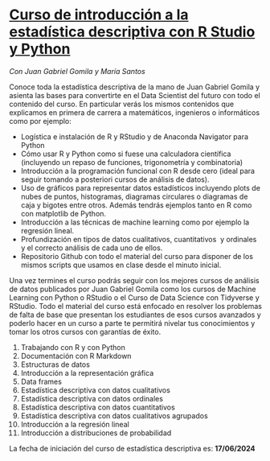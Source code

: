 # [Curso de introducción a la estadística descriptiva con R Studio y Python](https://www.udemy.com/estadistica-descriptiva/?couponCode=FROM_BOKDOWN_RSTUDIO)

*Con Juan Gabriel Gomila y María Santos*

Conoce toda la estadística descriptiva de la mano de Juan Gabriel Gomila y asienta las bases para convertirte en el Data Scientist del futuro con todo el contenido del curso. En particular verás los mismos contenidos que explicamos en primera de carrera a matemáticos, ingenieros o informáticos como por ejemplo:

-   Logística e instalación de R y RStudio y de Anaconda Navigator para Python
-   Cómo usar R y Python como si fuese una calculadora científica (incluyendo un repaso de funciones, trigonometría y combinatoria)
-   Introducción a la programación funcional con R desde cero (ideal para seguir tomando a posteriori cursos de análisis de datos).
-   Uso de gráficos para representar datos estadísticos incluyendo plots de nubes de puntos, histogramas, diagramas circulares o diagramas de caja y bigotes entre otros. Además tendrás ejemplos tanto en R como con matplotlib de Python.
-   Introducción a las técnicas de machine learning como por ejemplo la regresión lineal.
-   Profundización en tipos de datos cualitativos, cuantitativos  y ordinales y el correcto análisis de cada uno de ellos.
-   Repositorio Github con todo el material del curso para disponer de los mismos scripts que usamos en clase desde el minuto inicial.

Una vez termines el curso podrás seguir con los mejores cursos de análisis de datos publicados por Juan Gabriel Gomila como los cursos de Machine Learning con Python o RStudio o el Curso de Data Science con Tidyverse y RStudio. Todo el material del curso está enfocado en resolver los problemas de falta de base que presentan los estudiantes de esos cursos avanzados y poderlo hacer en un curso a parte te permitirá nivelar tus conocimientos y tomar los otros cursos con garantías de éxito.

1.  Trabajando con R y con Python
2.  Documentación con R Markdown
3.  Estructuras de datos
4.  Introducción a la representación gráfica
5.  Data frames
6.  Estadística descriptiva con datos cualitativos
7.  Estadística descriptiva con datos ordinales
8.  Estadística descriptiva con datos cuantitativos
9.  Estadística descriptiva con datos cualitativos agrupados
10. Introducción a la regresión lineal
11. Introducción a distribuciones de probabilidad

La fecha de iniciación del curso de estadística descriptiva es: **17/06/2024**
